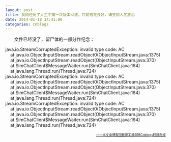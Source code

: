 ```yaml
---
layout: post
title: 我刚经历了人生中第一次版本回滚，目前感觉良好，请党和人民放心
date: 2014-01-18 14:41:00
categories: cnblogs
---
```


<p>　　文件已经没了，留尸体的一部分作纪念：</p>
<p>java.io.StreamCorruptedException: invalid type code: AC<br />&nbsp;&nbsp; &nbsp;at java.io.ObjectInputStream.readObject0(ObjectInputStream.java:1375)<br />&nbsp;&nbsp; &nbsp;at java.io.ObjectInputStream.readObject(ObjectInputStream.java:370)<br />&nbsp;&nbsp; &nbsp;at SimChatClient$MessageWaiter.run(SimChatClient.java:164)<br />&nbsp;&nbsp; &nbsp;at java.lang.Thread.run(Thread.java:724)<br />java.io.StreamCorruptedException: invalid type code: AC<br />&nbsp;&nbsp; &nbsp;at java.io.ObjectInputStream.readObject0(ObjectInputStream.java:1375)<br />&nbsp;&nbsp; &nbsp;at java.io.ObjectInputStream.readObject(ObjectInputStream.java:370)<br />&nbsp;&nbsp; &nbsp;at SimChatClient$MessageWaiter.run(SimChatClient.java:164)<br />&nbsp;&nbsp; &nbsp;at java.lang.Thread.run(Thread.java:724)<br />java.io.StreamCorruptedException: invalid type code: AC<br />&nbsp;&nbsp; &nbsp;at java.io.ObjectInputStream.readObject0(ObjectInputStream.java:1375)<br />&nbsp;&nbsp; &nbsp;at java.io.ObjectInputStream.readObject(ObjectInputStream.java:370)<br />&nbsp;&nbsp; &nbsp;at SimChatClient$MessageWaiter.run(SimChatClient.java:164)<br />&nbsp;&nbsp; &nbsp;at java.lang.Thread.run(Thread.java:724)</p>

<div align=right><a href="https://github.com/mlxy/SRBCnblogs"><font size=1>——本文由博客园搬家工具SRBCnblogs转换而成</font></a></div>